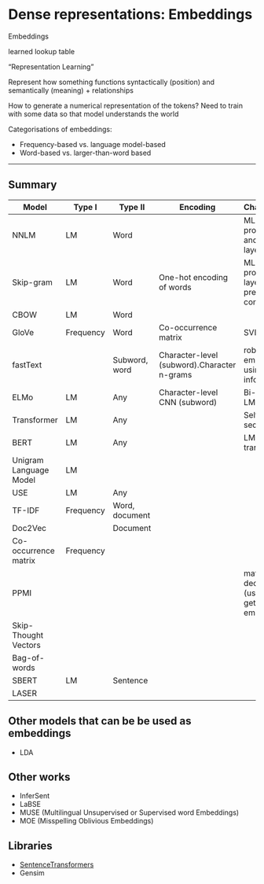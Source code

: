 # Dense representations: Embeddings

Embeddings

learned lookup table

“Representation Learning”

Represent how something functions syntactically (position) and semantically (meaning) + relationships

How to generate a numerical representation of the tokens? Need to train with some data so that model understands the world

Categorisations of embeddings:

- Frequency-based vs. language model-based
- Word-based vs. larger-than-word based

---

## Summary

| Model                  | Type I    | Type II        | Encoding                                    | Characteristics                                         |
|------------------------|-----------|----------------|---------------------------------------------|---------------------------------------------------------|
| NNLM                   | LM        | Word           |                                             | MLP with projection layer and hidden layer              |
| Skip-gram              | LM        | Word           | One-hot encoding of words                   | MLP with projection layer. predicting word contexts     |
| CBOW                   | LM        | Word           |                                             |                                                         |
| GloVe                  | Frequency | Word           | Co-occurrence matrix                        | SVD-like                                                |
| fastText               |           | Subword, word  | Character-level (subword).Character n-grams | robust embeddings using subword information             |
| ELMo                   | LM        | Any            | Character-level CNN (subword)               | Bi-directional, LM                                      |
| Transformer            | LM        | Any            |                                             | Self-attention, seq2seq                                 |
| BERT                   | LM        | Any            |                                             | LM, transformer                                         |
| Unigram Language Model | LM        |                |                                             |                                                         |
| USE                    | LM        | Any            |                                             |                                                         |
| TF-IDF                 | Frequency | Word, document |                                             |                                                         |
| Doc2Vec                |           | Document       |                                             |                                                         |
| Co-occurrence matrix   | Frequency |                |                                             |                                                         |
| PPMI                   |           |                |                                             | matrix decomposition (using SVD) to get word embeddings |
| Skip-Thought Vectors   |           |                |                                             |                                                         |
| Bag-of-words           |           |                |                                             |                                                         |
| SBERT                  | LM        | Sentence       |                                             |                                                         |
| LASER                  |           |                |                                             |                                                         |

## Other models that can be be used as embeddings

* LDA

## Other works

- InferSent
- LaBSE
- MUSE (Multilingual Unsupervised or Supervised word Embeddings)
- MOE (Misspelling Oblivious Embeddings)

## Libraries

* [SentenceTransformers](https://www.sbert.net/#)
* Gensim
